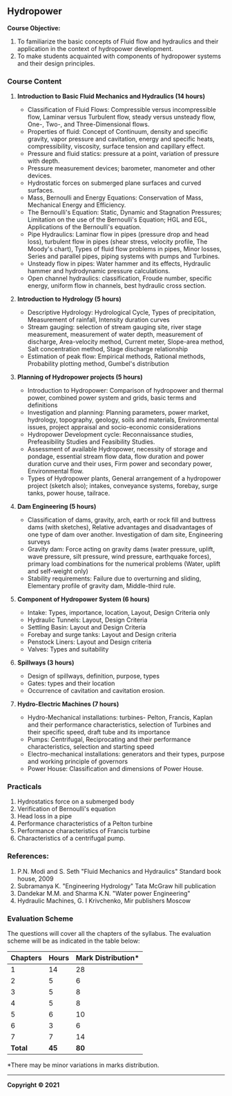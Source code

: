## Hydropower

**Course Objective:**

1. To familiarize the basic concepts of Fluid flow and hydraulics and their application in the context of hydropower development.
2. To make students acquainted with components of hydropower systems and their design principles.

### **Course Content**

1. **Introduction to Basic Fluid Mechanics and Hydraulics (14 hours)**
    * Classification of Fluid Flows: Compressible versus incompressible flow, Laminar versus Turbulent flow, steady versus unsteady flow, One-, Two-, and Three-Dimensional flows.
    * Properties of fluid: Concept of Continuum, density and specific gravity, vapor pressure and cavitation, energy and specific heats, compressibility, viscosity, surface tension and capillary effect.
    * Pressure and fluid statics: pressure at a point, variation of pressure with depth.
    * Pressure measurement devices; barometer, manometer and other devices.
    * Hydrostatic forces on submerged plane surfaces and curved surfaces.
    * Mass, Bernoulli and Energy Equations: Conservation of Mass, Mechanical Energy and Efficiency.
    * The Bernoulli's Equation: Static, Dynamic and Stagnation Pressures; Limitation on the use of the Bernoulli's Equation; HGL and EGL, Applications of the Bernoulli's equation.
    * Pipe Hydraulics: Laminar flow in pipes (pressure drop and head loss), turbulent flow in pipes (shear stress, velocity profile, The Moody's chart), Types of fluid flow problems in pipes, Minor losses, Series and parallel pipes, piping systems with pumps and Turbines.
    * Unsteady flow in pipes: Water hammer and its effects, Hydraulic hammer and hydrodynamic pressure calculations.
    * Open channel hydraulics: classification, Froude number, specific energy, uniform flow in channels, best hydraulic cross section.

2. **Introduction to Hydrology (5 hours)**
    * Descriptive Hydrology: Hydrological Cycle, Types of precipitation, Measurement of rainfall, Intensity duration curves
    * Stream gauging: selection of stream gauging site, river stage measurement, measurement of water depth, measurement of discharge, Area-velocity method, Current meter, Slope-area method, Salt concentration method, Stage discharge relationship
    * Estimation of peak flow: Empirical methods, Rational methods, Probability plotting method, Gumbel's distribution

3. **Planning of Hydropower projects (5 hours)**
    * Introduction to Hydropower: Comparison of hydropower and thermal power, combined power system and grids, basic terms and definitions
    * Investigation and planning: Planning parameters, power market, hydrology, topography, geology, soils and materials, Environmental issues, project appraisal and socio-economic considerations
    * Hydropower Development cycle: Reconnaissance studies, Prefeasibility Studies and Feasibility Studies.
    * Assessment of available Hydropower, necessity of storage and pondage, essential stream flow data, flow duration and power duration curve and their uses, Firm power and secondary power, Environmental flow.
    * Types of Hydropower plants, General arrangement of a hydropower project (sketch also); intakes, conveyance systems, forebay, surge tanks, power house, tailrace.

4. **Dam Engineering (5 hours)**
    * Classification of dams, gravity, arch, earth or rock fill and buttress dams (with sketches), Relative advantages and disadvantages of one type of dam over another. Investigation of dam site, Engineering surveys
    * Gravity dam: Force acting on gravity dams (water pressure, uplift, wave pressure, silt pressure, wind pressure, earthquake forces), primary load combinations for the numerical problems (Water, uplift and self-weight only)
    * Stability requirements: Failure due to overturning and sliding, Elementary profile of gravity dam, Middle-third rule.

5. **Component of Hydropower System (6 hours)**
    * Intake: Types, importance, location, Layout, Design Criteria only
    * Hydraulic Tunnels: Layout, Design Criteria
    * Settling Basin: Layout and Design Criteria
    * Forebay and surge tanks: Layout and Design criteria
    * Penstock Liners: Layout and Design criteria
    * Valves: Types and suitability

6. **Spillways (3 hours)**
    * Design of spillways, definition, purpose, types
    * Gates: types and their location
    * Occurrence of cavitation and cavitation erosion.

7. **Hydro-Electric Machines (7 hours)**
    * Hydro-Mechanical installations: turbines- Pelton, Francis, Kaplan and their performance characteristics, selection of Turbines and their specific speed, draft tube and its importance
    * Pumps: Centrifugal, Reciprocating and their performance characteristics, selection and starting speed
    * Electro-mechanical installations: generators and their types, purpose and working principle of governors
    * Power House: Classification and dimensions of Power House.

### **Practicals**

1. Hydrostatics force on a submerged body
2. Verification of Bernoulli's equation
3. Head loss in a pipe
4. Performance characteristics of a Pelton turbine
5. Performance characteristics of Francis turbine
6. Characteristics of a centrifugal pump.

### **References:**

1. P.N. Modi and S. Seth "Fluid Mechanics and Hydraulics" Standard book house, 2009
2. Subramanya K. "Engineering Hydrology" Tata McGraw hill publication
3. Dandekar M.M. and Sharma K.N. "Water power Engineering"
4. Hydraulic Machines, G. I Krivchenko, Mir publishers Moscow

### **Evaluation Scheme**

The questions will cover all the chapters of the syllabus. The evaluation scheme will be as indicated in the table below:

| Chapters | Hours | Mark Distribution* |
|---|---|---|
| 1 | 14 | 28 |
| 2 | 5 | 6 |
| 3 | 5 | 8 |
| 4 | 5 | 8 |
| 5 | 6 | 10 |
| 6 | 3 | 6 |
| 7 | 7 | 14 |
| **Total** | **45** | **80** |

*There may be minor variations in marks distribution.

***

**Copyright © 2021** 
